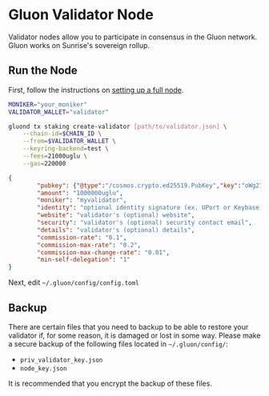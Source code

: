 # Gluon Validator Node

Validator nodes allow you to participate in consensus in the Gluon network.
Gluon works on Sunrise's sovereign rollup.

## Run the Node

First, follow the instructions on [setting up a full node](./README.md).

```bash
MONIKER="your_moniker"
VALIDATOR_WALLET="validator"

gluond tx staking create-validator [path/to/validator.json] \
    --chain-id=$CHAIN_ID \
    --from=$VALIDATOR_WALLET \
    --keyring-backend=test \
    --fees=21000uglu \
    --gas=220000
```

```json
{
        "pubkey": {"@type":"/cosmos.crypto.ed25519.PubKey","key":"oWg2ISpLF405Jcm2vXV+2v4fnjodh6aafuIdeoW+rUw="},
        "amount": "1000000uglu",
        "moniker": "myvalidator",
        "identity": "optional identity signature (ex. UPort or Keybase)",
        "website": "validator's (optional) website",
        "security": "validator's (optional) security contact email",
        "details": "validator's (optional) details",
        "commission-rate": "0.1",
        "commission-max-rate": "0.2",
        "commission-max-change-rate": "0.01",
        "min-self-delegation": "1"
}
```

Next, edit `~/.gluon/config/config.toml`

## Backup

There are certain files that you need to backup to be able to restore your validator if, for some reason, it is damaged or lost in some way. Please make a secure backup of the following files located in `~/.gluon/config/`:

- `priv_validator_key.json`
- `node_key.json`

It is recommended that you encrypt the backup of these files.
